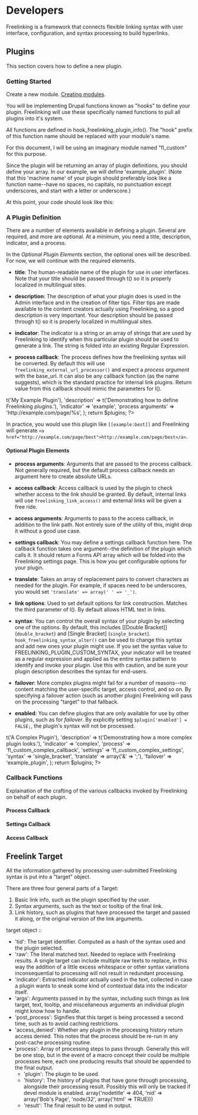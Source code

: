 # Developers

Freelinking is a framework that connects flexible linking syntax with user
interface, configuration, and syntax processing to build hyperlinks.

## Plugins

This section covers how to define a new plugin.

### Getting Started
Create a new module. [Creating modules](http://drupal.org/node/206753).

You will be implementing Drupal functions known as "hooks" to define your
plugin. Freelinking will use these specifically named functions to pull all
plugins into it's system.

All functions are defined in hook_freelinking_plugin_info(). The "hook" prefix
of this function name should be replaced with your module's name.

For this document, I will be using an imaginary module named "fl_custom" for
this purpose.

Since the plugin will be returning an array of plugin definitions, you should
define your array. In our example, we will define 'example_plugin'. (Note that
this 'machine name' of your plugin should preferably look like a function
name--have no spaces, no capitals, no punctuation except underscores, and start
with a letter or underscore.)

At this point, your code should look like this:

<?php
/**
 * Implementation of hook_freelinking_plugin_info().
 */
function fl_custom_freelinking_plugin_info() {}
  $plugins = array();
  
  $plugins['example plugin'] = array(
    // Plugin Definition Here
  );
  
  return $plugins;
?>

### A Plugin Definition
There are a number of elements available in defining a plugin. Several are
required, and more are optional. At a minimum, you need a title, description,
indicator, and a process.

In the *Optional Plugin Elements* section, the optional ones will be described.
For now, we will continue with the required elements.

* **title**: The human-readable name of the plugin for use in user interfaces.
Note that your title should be passed through t() so it is properly localized in
multilingual sites.

* **description**: The description of what your plugin does is used in the Admin
interface and in the creation of filter tips. Filter tips are made available to
the content creators actually using Freelinking, so a good description is very
important. Your description should be passed through t() so it is properly
localized in multilingual sites.

* **indicator**: The indicator is a string or an array of strings that are used
by Freelinking to identify when this particular plugin should be used to
generate a link. The string is folded into an existing Regular Expression.

* **process callback**: The process defines how the freelinking syntax will be
converted. By default this will use `freelinking_external_url_processor()` and
expect a *process argument* with the base_url. It can also be any callback
function (as the name suggests), which is the standard practice for internal link
plugins. Return value from this callback should mimic the parameters for l().

<?php
/**
 * Implementation of hook_freelinking_plugin_info().
 */
function fl_custom_freelinking_plugin_info() {}
  $plugins = array();
  
  $plugins['example_plugin'] = array(
    'title' => t('My Example Plugin'),
    'description' => t('Demonstrating how to define Freelinking plugins.'),
    'indicator' => 'example',
    'process arguments' => 'http://example.com/page/%s',
  );
  
  return $plugins;
?>

In practice, you would use this plugin like `[[example:best]]` and Freelinking
will generate `<a
href="http://example.com/page/best">http://example.com/page/best</a>`.

#### Optional Plugin Elements

* **process arguments**: Arguments that are passed to the process callback. Not
generally required, but the default process callback needs an argument here to
create absolute URLs.

* **access callback**: Access callback is used by the plugin to check whether
access to the link should be granted. By default, internal links will use
`freelinking_link_access()` and external links will be given a free ride.

* **access arguments**: Arguments to pass to the access callback, in addition
to the link path. Not entirely sure of the utility of this, might drop it without a good use case.

* **settings callback**: You may define a settings callback function here. The callback function takes one argument--the definition of the plugin which calls it. It should return a Forms API array which will be folded into the Freelinking
settings page. This is how you get configurable options for your plugin.

* **translate**: Takes an array of replacement pairs to convert characters as
needed for the plugin. For example, if spaces need to be underscores, you would
set `'translate' => array(' ' => '_')`.

* **link options**: Used to set default options for link construction. Matches
the third parameter of l(). By default allows HTML text in links.

* **syntax**: You can control the overall syntax of your plugin by selecting one
of the options. By default, this includes [[Double Bracket]]  (`double_bracket`)
and [Single Bracket]  (`single_bracket`). `hook_freelinking_syntax_alter()`
can be used to change this syntax and add new ones your plugin might use. 
If you set the syntax value to FREELINKING_PLUGIN_CUSTOM_SYNTAX,
your indicator will be treated as a regular expression and applied as the entire
syntax pattern to identify and invoke your plugin. Use this with caution, and be
sure your plugin description describes the syntax for end-users.

* **failover**: More complex plugins might fail for a number of reasons--no
content matching the user-specific target, access control, and so on. By
specifying a failover action (such as another plugin) Freelinking will pass on
the processing "target" to that fallback.

* **enabled**: You can define plugins that are only available for use by other
plugins, such as for *failover*. By explicitly setting `$plugin['enabled'] =
FALSE;`, the plugin's syntax will not be processed.

<?php
/**
 * Implementation of hook_freelinking_plugin_info().
 */
function fl_custom_freelinking_plugin_info() {}
  $plugins = array();
  
  $plugins['complex_plugin'] = array(
    'title' => t('A Complex Plugin'),
    'description' => t('Demonstrating how a more complex plugin looks.'),
    'indicator' => 'complex',
    'process' => 'fl_custom_complex_callback',
    'settings' => 'fl_custom_complex_settings',
    'syntax' => 'single_bracket',
    'translate' => array('&' => ';'),
    'failover' => 'example_plugin',
  );
  
  return $plugins;
?>

### Callback Functions
Explaination of the crafting of the various callbacks invoked by Freelinking on behalf of each plugin.

#### Process Callback

#### Settings Callback

#### Access Callback

## Freelink Target
All the information gathered by processing user-submitted Freelinking syntax is
put into a "target" object.

There are three four general parts of a Target:

1. Basic link info, such as the plugin specified by the user.
2. Syntax arguments, such as the text or tooltip of the final link.
3. Link history, such as plugins that have processed the target and passed it
along, or the original version of the link arguments.

target object ::
 - 'tid': The target identifier. Computed as a hash of the syntax used and the 
   plugin selected.
 - 'raw': The literal matched text. Needed to replace with Freelinking results. 
   A single target can include multiple raw texts to replace, in this way 
   the addition of a little excess whitespace or other syntax variations 
   inconsequential to processing will not result in redundant processing.
 - 'indicator': Extracted indicator actually used in the text, collected in case 
   a plugin wants to sneak some kind of contextual data into the indicator itself.
 - 'args': Arguments passed in by the syntax, including such things as link 
   target, text, tooltip, and miscellaneous arguments an individual plugin might 
   know how to handle.
 - 'post_process': Signifies that this target is being processed a second time, such as to avoid caching restrictions.
 - 'access_denied': Whether any plugin in the processing history return access 
   denied. This notes that the process should be re-run in any post-cache 
   processing routine.
 - 'process': Array of processing steps to pass through. Generally this will be 
   one stop, but in the event of a macro concept their could be multiple processes 
   here, each one producing results that should be appended to the final output.
   - 'plugin': The plugin to be used.
   - 'history': The history of plugins that have gone through processing, 
     alongside their processing result. Possibly this will only be tracked if devel 
     module is enabled. array('nodetitle' => 404, 'nid' => array('Bob's Page', 
     'node/32', array('html' => TRUE)))
   - 'result': The final result to be used in output. 